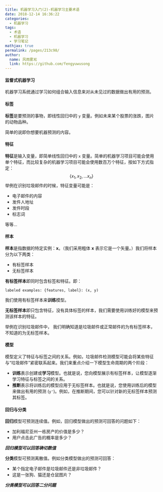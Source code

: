 ```yaml
---
title: 机器学习入门(2)-机器学习主要术语
date: 2018-12-14 16:36:22
categories: 
  - 机器学习
tags: 
  - 术语
  - 机器学习
  - 学习笔记
mathjax: true
permalink: /pages/213c98/
author: 
  name: 风雨雾凇
  link: https://github.com/fengyuwusong
---
```


#### 监督式机器学习

机器学习系统通过学习如何组合输入信息来对从未见过的数据做出有用的预测。

#### 标签

**标签**是要预测的事物，即线性回归中的 `y` 变量。例如未来某个股票的涨跌，图片的动物品种。

简单的说即你想要机器预测的内容。

#### 特征

**特征**是输入变量，即简单线性回归中的 `x` 变量。简单的机器学习项目可能会使用单个特征，而比较复杂的机器学习项目可能会使用数百万个特征，按如下方式指定：
$$
\{ x_1, x_2, ... x_n \}
$$
举例在识别垃圾邮件的时候，特征变量可能是：

- 电子邮件的内容
- 发件人地址
- 发件时段
- 标志词

等等...

<!-- more -->

#### 样本

**样本**是指数据的特定实例：**x**。（我们采用粗体 **x** 表示它是一个矢量。）我们将样本分为以下两类：

- 有标签样本
- 无标签样本

**有标签样本**即同时包含标签和特征。即：

```
labeled examples: {features, label}: (x, y)
```

我们使用有标签样本来**训练**模型。

**无标签样本**即只包含特征，没有具体标签的样本，我们需要使用训练好的模型来预测该样本的特征。

举例在识别垃圾邮件中， 我们明确知道是垃圾邮件或正常邮件的为有标签样本，不知道的为无标签样本。

#### 模型

模型定义了特征与标签之间的关系。例如，垃圾邮件检测模型可能会将某些特征与“垃圾邮件”紧密联系起来。我们来重点介绍一下模型生命周期的两个阶段：

- **训练**表示创建或**学习**模型。也就是说，您向模型展示有标签样本，让模型逐渐学习特征与标签之间的关系。
- **推断**表示将训练后的模型应用于无标签样本。也就是说，您使用训练后的模型来做出有用的预测 (`y'`)。例如，在推断期间，您可以针对新的无标签样本预测其标签。

#### 回归与分类

**回归**模型可预测连续值。例如，回归模型做出的预测可回答的问题如下：

- 加利福尼亚州一栋房产的价值是多少？
- 用户点击此广告的概率是多少？

***回归模型可以回答确切数值***

**分类**模型可预测离散值。例如分类模型做出的预测可回答：

- 某个指定电子邮件是垃圾邮件还是非垃圾邮件？
- 这是一张狗、猫还是仓鼠图片？

***分类模型可以回答二分问题***



